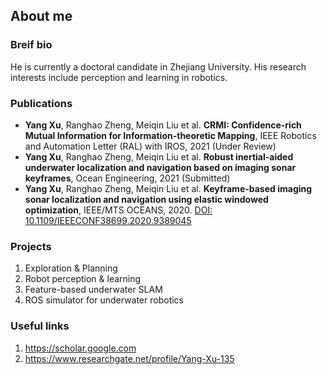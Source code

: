 ## About me

### Breif bio

He is currently a doctoral candidate in Zhejiang University. His research interests include perception and learning in robotics.

### Publications

- **Yang Xu**, Ranghao Zheng, Meiqin Liu et al. **CRMI: Confidence-rich Mutual Information for Information-theoretic Mapping**, IEEE Robotics and Automation Letter (RAL) with IROS, 2021 (Under Review)
- **Yang Xu**, Ranghao Zheng, Meiqin Liu et al. **Robust inertial-aided underwater localization and navigation based on imaging sonar keyframes**, Ocean Engineering, 2021 (Submitted)
- **Yang Xu**, Ranghao Zheng, Meiqin Liu et al. **Keyframe-based imaging sonar localization and navigation using elastic windowed optimization**, IEEE/MTS OCEANS, 2020. [DOI: 10.1109/IEEECONF38699.2020.9389045](https://ieeexplore.ieee.org/document/9389045)

### Projects

1. Exploration & Planning
2. Robot perception & learning
3. Feature-based underwater SLAM
4. ROS simulator for underwater robotics

### Useful links

1. <https://scholar.google.com>
2. <https://www.researchgate.net/profile/Yang-Xu-135>
